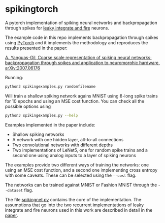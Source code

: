 # spikingtorch

A pytorch implementation of spiking neural networks and backpropagation
through spikes for [leaky integrate and fire](https://en.wikipedia.org/wiki/Biological_neuron_model#Leaky_integrate-and-fire) neurons.

The example code in this repo implements backpropagation through spikes
using [PyTorch](https://pytorch.org/) and it implements the methodology
and reproduces the results presented in the paper:

[A. Yanguas-Gil, Coarse scale representation of spiking neural networks:
backpropagation through spikes and application to neuromorphic
hardware, arXiv:2007.06176](https://arxiv.org/abs/2007.06176)

Running:

```bash
python3 spikingexamples.py randomfilename
```

Will train a shallow spiking network agains MNIST using 8-long spike trains
for 10 epochs and using an MSE cost function. You can check all the possible
options using

```bash
python3 spikingexamples.py --help
```

Examples implemented in the paper include:

  - Shallow spiking networks
  - A network with one hidden layer, all-to-all connections
  - Two convolutional networks with different depths
  - Two implementations of LeNet5, one for random spike trains and a second
    one using analog inputs to a layer of spiking neurons

The examples provide two different ways of training the networks: one using
an MSE cost function, and a second one implementing cross entropy with some
caveats. These can be selected using the `--cost` flag.

The networks
can be trained against MNIST or Fashion MNIST through the
`--dataset` flag.


The file [spikingnet.py]("./spikingnet.py") contains the core of the
implementation. The assumptions that
go into the two recurrent implementations of leaky integrate and fire
neurons used in this work are described in detail in the [paper](https://arxiv.org/abs/2007.06176).
